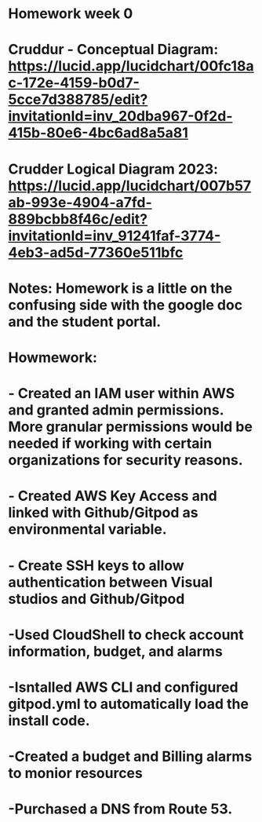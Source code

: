 # Homework week 0  

# Cruddur - Conceptual Diagram: https://lucid.app/lucidchart/00fc18ac-172e-4159-b0d7-5cce7d388785/edit?invitationId=inv_20dba967-0f2d-415b-80e6-4bc6ad8a5a81

# Crudder Logical Diagram 2023: https://lucid.app/lucidchart/007b57ab-993e-4904-a7fd-889bcbb8f46c/edit?invitationId=inv_91241faf-3774-4eb3-ad5d-77360e511bfc

# Notes: Homework is a little on the confusing side with the google doc and the student portal. 

# Howmework: 
# - Created an IAM user within AWS and granted admin permissions. More granular permissions would be needed if working with certain organizations for security reasons. 
# - Created AWS Key Access and linked with Github/Gitpod as environmental variable. 
# - Create SSH keys to allow authentication between Visual studios and Github/Gitpod
# -Used CloudShell to check account information, budget, and alarms 
# -Isntalled AWS CLI and configured gitpod.yml to automatically load the install code. 
# -Created a budget and Billing alarms to monior resources
# -Purchased a DNS from Route 53. 